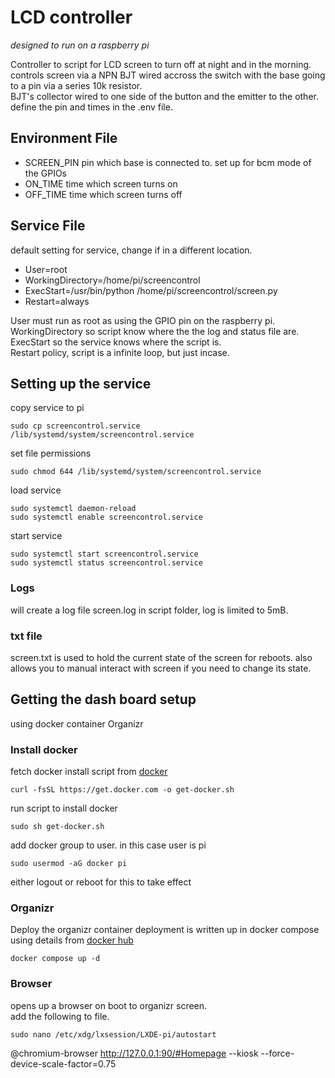 # LCD controller 
*designed to run on a raspberry pi*   

Controller to script for LCD screen to turn off at night and in the morning.  
controls screen via a NPN BJT wired accross the switch with the base going to a pin via a series 10k resistor.  
BJT's collector wired to one side of the button and the  emitter to the other.  
define the pin and times in the .env file.  

## Environment File

 - SCREEN_PIN pin which base is connected to. set up for bcm mode of the GPIOs
 - ON_TIME time which screen turns on
 - OFF_TIME time which screen turns off

## Service File

default setting for service, change if in a different location.  
- User=root 
- WorkingDirectory=/home/pi/screencontrol
- ExecStart=/usr/bin/python /home/pi/screencontrol/screen.py 
- Restart=always

User must run as root as using the GPIO pin on the raspberry pi.  
WorkingDirectory so script know where the the log and status file are.  
ExecStart so the service knows where the script is.  
Restart policy, script is a infinite loop, but just incase.

## Setting up the service

copy service to pi
```
sudo cp screencontrol.service /lib/systemd/system/screencontrol.service
```
set file permissions
```
sudo chmod 644 /lib/systemd/system/screencontrol.service
```
load service
```
sudo systemctl daemon-reload
sudo systemctl enable screencontrol.service
```

start service
```
sudo systemctl start screencontrol.service
sudo systemctl status screencontrol.service
```
### Logs
will create a log file screen.log in script folder, log is limited to 5mB.

### txt file
screen.txt is used to hold the current state of the screen for reboots. also allows you to manual interact with screen if you need to change its state. 

## Getting the dash board setup

using docker container Organizr<br>

### Install docker
fetch docker install script from [docker](https://docs.docker.com/engine/install/debian/)
```
curl -fsSL https://get.docker.com -o get-docker.sh
```
run script to install docker
```
sudo sh get-docker.sh
```
add docker group to user. in this case user is pi
```
sudo usermod -aG docker pi
```
either logout or reboot for this to take effect

### Organizr
Deploy the organizr container
deployment is written up in docker compose using details from [docker hub](https://hub.docker.com/r/organizr/organizr)

``` 
docker compose up -d
```

### Browser
opens up a browser on boot to organizr screen.<br>
add the following to file.<br>
```
sudo nano /etc/xdg/lxsession/LXDE-pi/autostart 
```

@chromium-browser http://127.0.0.1:90/#Homepage --kiosk --force-device-scale-factor=0.75